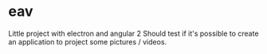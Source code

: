 # eav
Little project with electron and angular 2
Should test if it's possible to create an application to project some pictures / videos.
